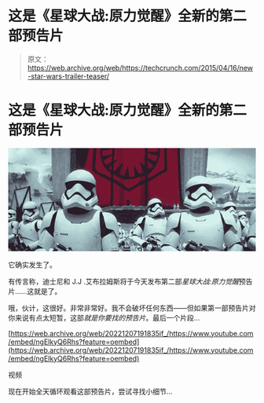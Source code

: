 # 这是《星球大战:原力觉醒》全新的第二部预告片

> 原文：<https://web.archive.org/web/https://techcrunch.com/2015/04/16/new-star-wars-trailer-teaser/>

# 这是《星球大战:原力觉醒》全新的第二部预告片

![dropd](img/cacd63b8f31cd4106d4d77003a87b204.png)

它确实发生了。

有传言称，迪士尼和 J.J .艾布拉姆斯将于今天发布第二部*星球大战:原力觉醒*预告片……这就是了。

哦，伙计，这很好。非常非常好。我不会破坏任何东西——但如果第一部预告片对你来说有点太短暂，这部*就是你要找的预告片*。最后一个片段…

[https://web.archive.org/web/20221207191835if_/https://www.youtube.com/embed/ngElkyQ6Rhs?feature=oembed](https://web.archive.org/web/20221207191835if_/https://www.youtube.com/embed/ngElkyQ6Rhs?feature=oembed)

视频

现在开始全天循环观看这部预告片，尝试寻找小细节…